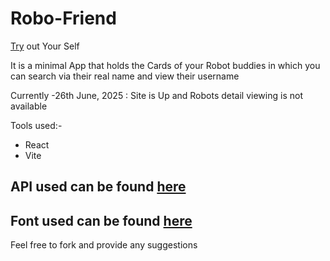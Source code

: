 # Robo-Friend
[Try](https://y0ooo0gesh.github.io/Robo-Friends/) out Your Self 

It is a minimal App that holds the Cards of your Robot buddies in which you can search via their real name and view their username

Currently -26th June, 2025 : Site is Up and Robots detail viewing is not available

Tools used:-
* React
* Vite

## API used can be found [here](https://robohash.org/)
## Font used can be found [here](https://www.cufonfonts.com/site/font-detail?slug=zatura)

Feel free to fork and provide any suggestions
